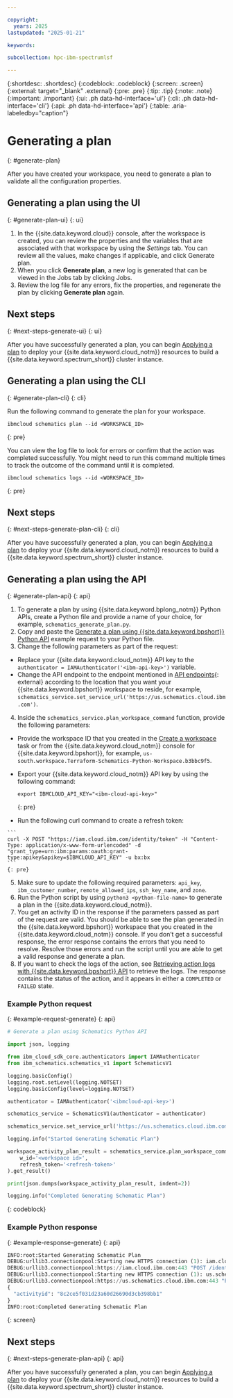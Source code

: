 ```yaml
---

copyright:
  years: 2025
lastupdated: "2025-01-21"

keywords: 

subcollection: hpc-ibm-spectrumlsf

---
```


{:shortdesc: .shortdesc}
{:codeblock: .codeblock}
{:screen: .screen}
{:external: target="_blank" .external}
{:pre: .pre}
{:tip: .tip}
{:note: .note}
{:important: .important}
{:ui: .ph data-hd-interface='ui'}
{:cli: .ph data-hd-interface='cli'}
{:api: .ph data-hd-interface='api'}
{:table: .aria-labeledby="caption"}

# Generating a plan
{: #generate-plan}

After you have created your workspace, you need to generate a plan to validate all the configuration properties.

## Generating a plan using the UI
{: #generate-plan-ui}
{: ui}

1. In the {{site.data.keyword.cloud}} console, after the workspace is created, you can review the properties and the variables that are associated with that workspace by using the _Settings_ tab. You can review all the values, make changes if applicable, and click Generate plan. 
2. When you click **Generate plan**, a new log is generated that can be viewed in the Jobs tab by clicking Jobs. 
3. Review the log file for any errors, fix the properties, and regenerate the plan by clicking **Generate plan** again.

## Next steps
{: #next-steps-generate-ui}
{: ui}

After you have successfully generated a plan, you can begin [Applying a plan](/docs-draft/hpc-ibm-spectrumlsf?topic=hpc-ibm-spectrumlsf-applying-plan) to deploy your {{site.data.keyword.cloud_notm}} resources to build a {{site.data.keyword.spectrum_short}} cluster instance.

## Generating a plan using the CLI
{: #generate-plan-cli}
{: cli}

Run the following command to generate the plan for your workspace.

```
ibmcloud schematics plan --id <WORKSPACE_ID>
```
{: pre}

You can view the log file to look for errors or confirm that the action was completed successfully. You might need to run this command multiple times to track the outcome of the command until it is completed.

```
ibmcloud schematics logs --id <WORKSPACE_ID>
```
{: pre}

## Next steps
{: #next-steps-generate-plan-cli}
{: cli}

After you have successfully generated a plan, you can begin [Applying a plan](/docs/ibm-spectrum-lsf?topic=ibm-spectrum-lsf-applying-plan&interface=cli) to deploy your {{site.data.keyword.cloud_notm}} resources to build a {{site.data.keyword.spectrum_short}} cluster instance.

## Generating a plan using the API
{: #generate-plan-api}
{: api}

1. To generate a plan by using {{site.data.keyword.bplong_notm}} Python APIs, create a Python file and provide a name of your choice, for example, `schematics_generate_plan.py`.
2. Copy and paste the [Generate a plan using {{site.data.keyword.bpshort}} Python API](/docs/ibm-spectrum-lsf?topic=ibm-spectrum-lsf-generate-plan&interface=api#example-request-generate) example request to your Python file.
3. Change the following parameters as part of the request:
  * Replace your {{site.data.keyword.cloud_notm}} API key to the `authenticator = IAMAuthenticator('<ibm-api-key>')` variable.
  * Change the API endpoint to the endpoint mentioned in [API endpoints](https://cloud.ibm.com/apidocs/schematics?code=python#api-endpoints){: external} according to the location that you want your {{site.data.keyword.bpshort}} workspace to reside, for example, `schematics_service.set_service_url('https://us.schematics.cloud.ibm.com')`.
4. Inside the `schematics_service.plan_workspace_command` function, provide the following parameters:
  * Provide the workspace ID that you created in the [Create a workspace](/docs/ibm-spectrum-lsf?topic=ibm-spectrum-lsf-creating-workspace) task or from the {{site.data.keyword.cloud_notm}} console for {{site.data.keyword.bpshort}}, for example, `us-south.workspace.Terraform-Schematics-Python-Workspace.b3bbc9f5`.
  * Export your {{site.data.keyword.cloud_notm}} API key by using the following command:
  
    ```
    export IBMCLOUD_API_KEY="<ibm-cloud-api-key>"
    ```
    {: pre}

  *  Run the following curl command to create a refresh token: 

    ```
    curl -X POST "https://iam.cloud.ibm.com/identity/token" -H "Content-Type: application/x-www-form-urlencoded" -d "grant_type=urn:ibm:params:oauth:grant-type:apikey&apikey=$IBMCLOUD_API_KEY" -u bx:bx
    ```
    {: pre}

5. Make sure to update the following required parameters: `api_key`, `ibm_customer_number`, `remote_allowed_ips`, `ssh_key_name`, and `zone`.
6. Run the Python script by using `python3 <python-file-name>` to generate a plan in the {{site.data.keyword.cloud_notm}}.
7. You get an activity ID in the response if the parameters passed as part of the request are valid. You should be able to see the plan generated in the {{site.data.keyword.bpshort}} workspace that you created in the {{site.data.keyword.cloud_notm}} console. If you don’t get a successful response, the error response contains the errors that you need to resolve. Resolve those errors and run the script until you are able to get a valid response and generate a plan.
8. If you want to check the logs of the action, see [Retrieving action logs with {{site.data.keyword.bpshort}} API](/docs/ibm-spectrum-lsf?topic=ibm-spectrum-lsf-retrieve-action-logs) to retrieve the logs. The response contains the status of the action, and it appears in either a `COMPLETED` or `FAILED` state.

### Example Python request
{: #example-request-generate}
{: api}

```python
# Generate a plan using Schematics Python API

import json, logging

from ibm_cloud_sdk_core.authenticators import IAMAuthenticator
from ibm_schematics.schematics_v1 import SchematicsV1

logging.basicConfig()
logging.root.setLevel(logging.NOTSET)
logging.basicConfig(level=logging.NOTSET)

authenticator = IAMAuthenticator('<ibmcloud-api-key>')

schematics_service = SchematicsV1(authenticator = authenticator)

schematics_service.set_service_url('https://us.schematics.cloud.ibm.com')

logging.info("Started Generating Schematic Plan")

workspace_activity_plan_result = schematics_service.plan_workspace_command(
    w_id='<workspace id>',
    refresh_token='<refresh-token>'
).get_result()

print(json.dumps(workspace_activity_plan_result, indent=2))

logging.info("Completed Generating Schematic Plan")
```
{: codeblock}

### Example Python response
{: #example-response-generate}
{: api}

```python
INFO:root:Started Generating Schematic Plan
DEBUG:urllib3.connectionpool:Starting new HTTPS connection (1): iam.cloud.ibm.com:443
DEBUG:urllib3.connectionpool:https://iam.cloud.ibm.com:443 "POST /identity/token HTTP/1.1" 200 985
DEBUG:urllib3.connectionpool:Starting new HTTPS connection (1): us.schematics.cloud.ibm.com:443
DEBUG:urllib3.connectionpool:https://us.schematics.cloud.ibm.com:443 "POST /v1/workspaces/us-south.workspace.Schematic-Sunil-Test-Workspace.5a4cbf11/plan HTTP/1.1" 202 49
{
  "activityid": "8c2ce5f031d23a60d26690d3cb398bb1"
}
INFO:root:Completed Generating Schematic Plan
```
{: screen}

## Next steps
{: #next-steps-generate-plan-api}
{: api}

After you have successfully generated a plan, you can begin [Applying a plan](/docs/ibm-spectrum-lsf?topic=ibm-spectrum-lsf-applying-plan&interface=api) to deploy your {{site.data.keyword.cloud_notm}} resources to build a {{site.data.keyword.spectrum_short}} cluster instance.
